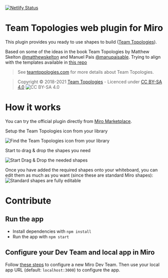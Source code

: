 [![Netlify Status](https://api.netlify.com/api/v1/badges/aaf957fe-03db-4fa6-a3d5-9235c3ecc95a/deploy-status)](https://app.netlify.com/sites/miro-team-topologies/deploys)

# Team Topologies web plugin for Miro

This plugin provides you ready to use shapes to build ([Team Topologies](https://teamtopologies.com)).

Based on some of the ideas in the book Team Topologies by Matthew Skelton [@matthewskelton](https://github.com/matthewskelton) and Manuel Pais [@manupaisable](https://github.com/manupaisable).
Trying to align with the templates available in [this repo](https://github.com/TeamTopologies/Team-Shape-Templates#available-team-shapes)

> See [teamtopologies.com](https://teamtopologies.com) for more details about Team Topologies.

> Copyright © 2018-2021 [Team Topologies](https://teamtopologies.com) - Licenced under [CC BY-SA 4.0](https://creativecommons.org/licenses/by-sa/4.0/) ![CC BY-SA 4.0](https://camo.githubusercontent.com/15caa29e1c1eee97bbc907cf2c3bc05d89bdd029af302d0baceea292a68aa56c/68747470733a2f2f6c6963656e7365627574746f6e732e6e65742f6c2f62792d73612f332e302f38387833312e706e67)

# How it works

You can try the official plugin directly from [Miro Marketplace](https://miro.com/marketplace/team-topologies/).

Setup the Team Topologies icon from your library

![Find the Team Topologies icon from your library](readme-img/001.import_from_library.gif)

Start to drag & drop the shapes you need

![Start Drag & Drop the needed shapes](readme-img/002.Start_drag_and_drop_new.gif)

Once you have added the required shapes onto your whiteboard, you can edit them as much as you want (since these are standard Miro shapes):
![Standard shapes are fully editable](readme-img/003.Standard_Miro_shapes_fully_editable.gif)

# Contribute

## Run the app

- Install dependencies with `npm install`
- Run the app with `npm start`

## Configure your Dev Team and local app in Miro

Follow [these steps](https://developers.miro.com/docs/build-your-first-hello-world-app#step-2-create-a-developer-team-in-miro) to configure a new Miro Dev Team.
Then use your local app URL (default: `localhost:3000`) to configure the app.
